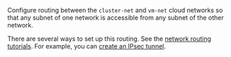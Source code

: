 Configure routing between the `cluster-net` and `vm-net` cloud networks so that any subnet of one network is accessible from any subnet of the other network.


There are several ways to set up this routing. See the [network routing tutorials](../../../tutorials/routing/index.md). For example, you can [create an IPsec tunnel](../../../tutorials/routing/ipsec-vpn.md).

